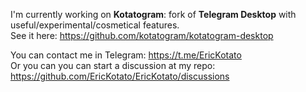 I'm currently working on **Kotatogram**: fork of **Telegram Desktop** with useful/experimental/cosmetical features.<br>
See it here: https://github.com/kotatogram/kotatogram-desktop

You can contact me in Telegram: https://t.me/EricKotato<br>
Or you can you can start a discussion at my repo: https://github.com/EricKotato/EricKotato/discussions
